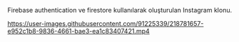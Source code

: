 Firebase authentication ve firestore kullanılarak oluşturulan Instagram klonu.



https://user-images.githubusercontent.com/91225339/218781657-e952c1b8-9836-4661-bae3-ea1c83407421.mp4

